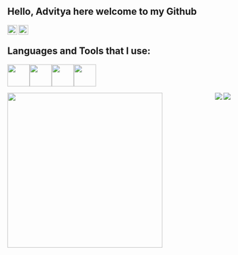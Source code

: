 ## Hello, Advitya here welcome to my Github

<a href="https://twitter.com/xAdvitya">
  <img align="left" alt="Advitya's Twitter" width="22px" src="https://cdn.jsdelivr.net/npm/simple-icons@v3/icons/twitter.svg" />
</a>

<a href="https://www.linkedin.com/in/advitya-sharma/">
  <img align="left" alt="Advitya's Linkdein" width="22px" src="https://cdn.jsdelivr.net/npm/simple-icons@v3/icons/linkedin.svg" />
</a>

<br/>

## Languages and Tools that I use:
  
<img src="https://media3.giphy.com/media/kdFc8fubgS31b8DsVu/giphy.webp" width="50"><img src="https://media3.giphy.com/media/ln7z2eWriiQAllfVcn/200w.webp" width="50"><img src="https://i.giphy.com/media/LMt9638dO8dftAjtco/200.webp" width="50"><img src="https://i.giphy.com/media/eNAsjO55tPbgaor7ma/200w.webp" width="50">
  
<div>
<img align="left" src="https://media.giphy.com/media/836HiJc7pgzy8iNXCn/giphy.gif" width="350">
<img align="right" src="https://github-readme-stats.vercel.app/api/top-langs/?username=XAdvitya&layout=compact&hide=html,jupyter notebook&theme=tokyonight">
<img align="right" src="https://github-readme-stats.vercel.app/api?username=xAdvitya&?count_private=true&show_icons=true&theme=tokyonight&include_all_commits=true" />
</div>



